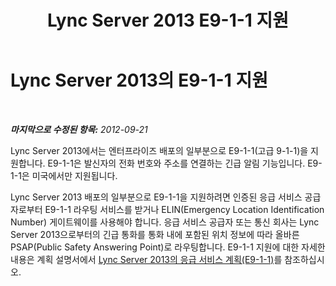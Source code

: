 ﻿---
title: Lync Server 2013 E9-1-1 지원
TOCTitle: E9-1-1 지원
ms:assetid: 1505daa5-ce84-4153-ae7f-8f70b324c43f
ms:mtpsurl: https://technet.microsoft.com/ko-kr/library/Gg398220(v=OCS.15)
ms:contentKeyID: 49302899
ms.date: 08/10/2015
mtps_version: v=OCS.15
ms.translationtype: HT
---

# Lync Server 2013의 E9-1-1 지원

 

_**마지막으로 수정된 항목:** 2012-09-21_

Lync Server 2013에서는 엔터프라이즈 배포의 일부분으로 E9-1-1(고급 9-1-1)을 지원합니다. E9-1-1은 발신자의 전화 번호와 주소를 연결하는 긴급 알림 기능입니다. E9-1-1은 미국에서만 지원됩니다.

Lync Server 2013 배포의 일부분으로 E9-1-1을 지원하려면 인증된 응급 서비스 공급자로부터 E9-1-1 라우팅 서비스를 받거나 ELIN(Emergency Location Identification Number) 게이트웨이를 사용해야 합니다. 응급 서비스 공급자 또는 통신 회사는 Lync Server 2013으로부터의 긴급 통화를 통화 내에 포함된 위치 정보에 따라 올바른 PSAP(Public Safety Answering Point)로 라우팅합니다. E9-1-1 지원에 대한 자세한 내용은 계획 설명서에서 [Lync Server 2013의 응급 서비스 계획(E9-1-1)](lync-server-2013-planning-for-emergency-services-e9-1-1.md)를 참조하십시오.

